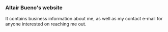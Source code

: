 ### Altair Bueno's website

It contains business information about me, as well as my contact e-mail for
anyone interested on reaching me out.